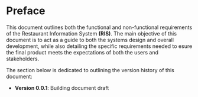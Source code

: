 # Preface 
This document outlines both the functional and non-functional requirements of the Restaurant Information System **(RIS)**.
The main objective of this document is to act as a guide to both the systems design and overall development, while also detailing the specific requirements needed to esure the final product meets the expectations of both the users and stakeholders.

The section below is dedicated to outlining the version history of this document:
- __Version 0.0.1__: Building document draft
